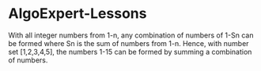 # AlgoExpert-Lessons

With all integer numbers from 1-n, any combination of numbers of 1-Sn can be formed where Sn is the sum of numbers from 1-n. Hence, with number set [1,2,3,4,5], the numbers 1-15 can be formed by summing a combination of numbers.
